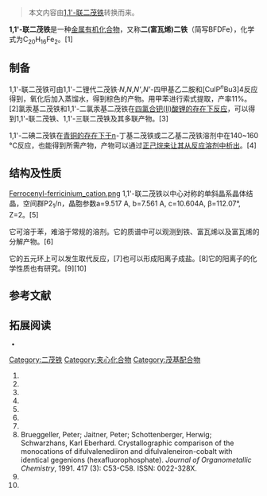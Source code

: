 > 本文内容由[1,1\'-联二茂铁](https://zh.wikipedia.org/wiki/1,1\'-联二茂铁)转换而来。


**1,1'-联二茂铁**是一种[金属有机化合物](https://zh.wikipedia.org/wiki/金属有机化合物 "wikilink")，又称**二(富瓦烯)二铁**（简写BFDFe），化学式为C<sub>20</sub>H<sub>16</sub>Fe<sub>2</sub>。\[1\]

## 制备

1,1'-联二茂铁可由1,1'-二锂代二茂铁·*N*,*N*,*N'*,*N'*-四甲基乙二胺和\[CuIP<sup>*n*</sup>Bu3\]4反应得到，氧化后加入蒸馏水，得到棕色的产物。用甲苯进行索式提取，产率11%。\[2\]氯汞基二茂铁和1,1'-二氯汞基二茂铁在[四氯合钯(II)酸锂的存在下反应](https://zh.wikipedia.org/wiki/四氯合钯\(II\)酸锂 "wikilink")，可以得到1,1'-联二茂铁、1,1'-三联二茂铁及其多联产物。\[3\]

1,1'-二碘二茂铁在[青铜的存在下于n](https://zh.wikipedia.org/wiki/青铜 "wikilink")-丁基二茂铁或二乙基二茂铁溶剂中在140\~160 °C反应，也能得到所需产物，产物可以通过[正己烷来让其从反应溶剂中析出](https://zh.wikipedia.org/wiki/正己烷 "wikilink")。\[4\]

## 结构及性质

[Ferrocenyl-ferricinium_cation.png](https://zh.wikipedia.org/wiki/File:Ferrocenyl-ferricinium_cation.png "fig:Ferrocenyl-ferricinium_cation.png") 1,1'-联二茂铁以中心对称的单斜晶系晶体结晶，空间群P2<sub>1</sub>/n，晶胞参数a=9.517 A, b=7.561 A, c=10.604A, β=112.07°, Z=2。\[5\]

它可溶于苯，难溶于常规的溶剂。它的质谱中可以观测到铁、富瓦烯以及富瓦烯的分解产物。\[6\]

它的五元环上可以发生取代反应，\[7\]也可以形成阳离子成盐。\[8\]它的阳离子的化学性质也有研究。\[9\]\[10\]

## 参考文献

## 拓展阅读

<small>

  -
</small>

[Category:二茂铁](https://zh.wikipedia.org/wiki/Category:二茂铁 "wikilink") [Category:夹心化合物](https://zh.wikipedia.org/wiki/Category:夹心化合物 "wikilink") [Category:茂基配合物](https://zh.wikipedia.org/wiki/Category:茂基配合物 "wikilink")

1.
2.
3.
4.
5.
6.
7.
8.  Brueggeller, Peter; Jaitner, Peter; Schottenberger, Herwig; Schwarzhans, Karl Eberhard. Crystallographic comparison of the monocations of difulvalenediiron and difulvaleneiron-cobalt with identical gegenions (hexafluorophosphate). *Journal of Organometallic Chemistry*, 1991. 417 (3): C53-C58. ISSN: 0022-328X.
9.
10.